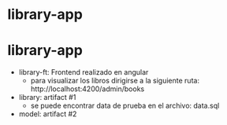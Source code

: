 # library-app
# library-app

- library-ft: Frontend realizado en angular
	- para visualizar los libros dirigirse a la siguiente ruta: http://localhost:4200/admin/books
- library: artifact #1
	- se puede encontrar data de prueba en el archivo: data.sql
- model: artifact #2
